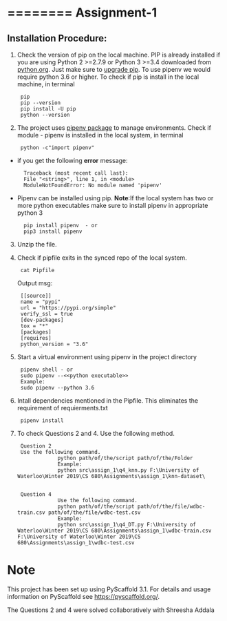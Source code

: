 ========
Assignment-1
========

## Installation Procedure:

1. Check the version of pip on the local machine. PIP is already installed if you are using Python 2 >=2.7.9 or Python 3 >=3.4 downloaded from [python.org](python.org). Just make sure to [upgrade pip](https://pip.pypa.io/en/stable/installing/#upgrading-pip). To use pipenv we would require python 3.6 or higher. To check if pip is install in the local machine, in terminal

		pip
		pip --version
		pip install -U pip
		python --version 

2. The project uses [pipenv package](https://pipenv.readthedocs.io/en/latest/) to manage environments. Check if module - pipenv is installed in the local system, in terminal

		python -c"import pipenv"
		
* if you get the following **error** message:	
		
		Traceback (most recent call last):
		File "<string>", line 1, in <module>
		ModuleNotFoundError: No module named 'pipenv' 

* Pipenv can be installed using pip. **Note**:If the local system has two or more python executables make sure to install pipenv in appropriate python 3
	
		pip install pipenv  - or
		pip3 install pipenv


3. Unzip the file.


4. Check if pipfile exits in the synced repo of the local system.

		cat Pipfile
		
	Output msg:
		
		[[source]]
		name = "pypi"
		url = "https://pypi.org/simple"
		verify_ssl = true
		[dev-packages]
		tox = "*"
		[packages]
		[requires]
		python_version = "3.6"

7. Start a virtual environment using pipenv in the project directory

		pipenv shell - or
		sudo pipenv --<<python executable>>
		Example:
		sudo pipenv --python 3.6 

8. Intall dependencies mentioned in the Pipfile. This eliminates the requirement of requierments.txt

		pipenv install

9. To check Questions 2 and 4. Use the following method.
		
		Question 2
		Use the following command.
					python path/of/the/script path/of/the/Folder
					Example:
					python src\assign_1\q4_knn.py F:\University of Waterloo\Winter 2019\CS 680\Assignments\assign_1\knn-dataset\
		

		Question 4
					Use the following command.
					python path/of/the/script path/of/the/file/wdbc-train.csv path/of/the/file/wdbc-test.csv
					Example:
					python src\assign_1\q4_DT.py F:\University of Waterloo\Winter 2019\CS 680\Assignments\assign_1\wdbc-train.csv F:\University of Waterloo\Winter 2019\CS 680\Assignments\assign_1\wdbc-test.csv 



Note
====

This project has been set up using PyScaffold 3.1. For details and usage
information on PyScaffold see https://pyscaffold.org/.

The Questions 2 and 4 were solved collaboratively with Shreesha Addala
